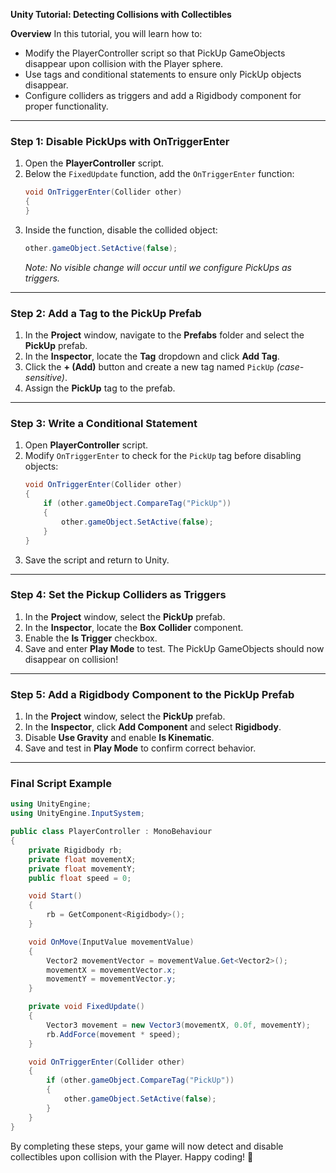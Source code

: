 **Unity Tutorial: Detecting Collisions with Collectibles**

**Overview**
In this tutorial, you will learn how to:
- Modify the PlayerController script so that PickUp GameObjects disappear upon collision with the Player sphere.
- Use tags and conditional statements to ensure only PickUp objects disappear.
- Configure colliders as triggers and add a Rigidbody component for proper functionality.

---

### **Step 1: Disable PickUps with OnTriggerEnter**
1. Open the **PlayerController** script.
2. Below the `FixedUpdate` function, add the `OnTriggerEnter` function:
    ```csharp
    void OnTriggerEnter(Collider other)
    {
    }
    ```
3. Inside the function, disable the collided object:
    ```csharp
    other.gameObject.SetActive(false);
    ```
   _Note: No visible change will occur until we configure PickUps as triggers._

---

### **Step 2: Add a Tag to the PickUp Prefab**
1. In the **Project** window, navigate to the **Prefabs** folder and select the **PickUp** prefab.
2. In the **Inspector**, locate the **Tag** dropdown and click **Add Tag**.
3. Click the **+ (Add)** button and create a new tag named `PickUp` _(case-sensitive)_.
4. Assign the **PickUp** tag to the prefab.

---

### **Step 3: Write a Conditional Statement**
1. Open **PlayerController** script.
2. Modify `OnTriggerEnter` to check for the `PickUp` tag before disabling objects:
    ```csharp
    void OnTriggerEnter(Collider other)
    {
        if (other.gameObject.CompareTag("PickUp"))
        {
            other.gameObject.SetActive(false);
        }
    }
    ```
3. Save the script and return to Unity.

---

### **Step 4: Set the Pickup Colliders as Triggers**
1. In the **Project** window, select the **PickUp** prefab.
2. In the **Inspector**, locate the **Box Collider** component.
3. Enable the **Is Trigger** checkbox.
4. Save and enter **Play Mode** to test. The PickUp GameObjects should now disappear on collision!

---

### **Step 5: Add a Rigidbody Component to the PickUp Prefab**
1. In the **Project** window, select the **PickUp** prefab.
2. In the **Inspector**, click **Add Component** and select **Rigidbody**.
3. Disable **Use Gravity** and enable **Is Kinematic**.
4. Save and test in **Play Mode** to confirm correct behavior.

---

### **Final Script Example**
```csharp
using UnityEngine;
using UnityEngine.InputSystem;

public class PlayerController : MonoBehaviour
{
    private Rigidbody rb;
    private float movementX;
    private float movementY;
    public float speed = 0;

    void Start()
    {
        rb = GetComponent<Rigidbody>();
    }

    void OnMove(InputValue movementValue)
    {
        Vector2 movementVector = movementValue.Get<Vector2>();
        movementX = movementVector.x;
        movementY = movementVector.y;
    }

    private void FixedUpdate()
    {
        Vector3 movement = new Vector3(movementX, 0.0f, movementY);
        rb.AddForce(movement * speed);
    }

    void OnTriggerEnter(Collider other)
    {
        if (other.gameObject.CompareTag("PickUp"))
        {
            other.gameObject.SetActive(false);
        }
    }
}
```

By completing these steps, your game will now detect and disable collectibles upon collision with the Player. Happy coding! 🚀


